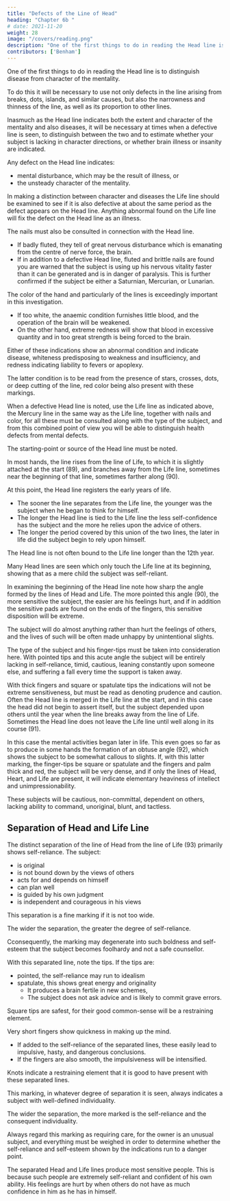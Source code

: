 ```yaml
---
title: "Defects of the Line of Head"
heading: "Chapter 6b "
# date: 2021-11-20
weight: 28
image: "/covers/reading.png"
description: "One of the first things to do in reading the Head line is to distinguish disease from character of the mentality."
contributors: ['Benham']
---
```



One of the first things to do in reading the Head line is to distinguish disease from character of the mentality. 

To do this it will be necessary to use not only defects in the line arising from breaks, dots, islands, and similar causes, but also the narrowness and thinness of the line, as well as its proportion to other lines. 

Inasmuch as the Head line indicates both the extent and character of the mentality and also diseases, it will be necessary at times when a defective line is seen, to distinguish between the two and to estimate whether your subject is lacking in character directions, or whether brain illness or insanity are indicated. 


Any defect on the Head line indicates:
- mental disturbance, which may be the result of illness, or
- the unsteady character of the mentality. 

In making a distinction between character and diseases the Life line should be examined to see if it is also defective at about the same period as the defect appears on the Head line. Anything abnormal found on the Life line will fix the defect on the Head line as an illness.

The nails must also be consulted in connection with the Head line. 
- If badly fluted, they tell of great nervous disturbance which is emanating from the centre of nerve force, the brain. 
- If in addition to a defective Head line, fluted and brittle nails are found you are warned that the subject is using up his nervous vitality faster than it can be generated and is in danger of paralysis. This is further confirmed if the subject be either a Saturnian, Mercurian, or Lunarian. 

The color of the hand and particularly of the lines is exceedingly important in this investigation. 
- If too white, the anaemic condition furnishes little blood, and the operation of the brain will be weakened. 
- On the other hand, extreme redness will show that blood in excessive quantity and in too great strength is being forced to the brain. 

Either of these indications show an abnormal condition and indicate disease, whiteness predisposing to weakness and insufficiency, and redness indicating liability to fevers or apoplexy.

The latter condition is to be read from the presence of stars, crosses, dots, or deep cutting of the line, red color being also present with these markings. 

When a defective Head line is noted, use the Life line as indicated above, the Mercury line in the same way as the Life line, together with nails and color, for all these must be consulted along with the type of the subject, and from this combined point of view you will be able to distinguish health defects from mental defects. 

<!-- The Line Of Head Part 2 246 No. 89. The Line Of Head Part 2 247 No. 90.  -->

The starting-point or source of the Head line must be noted.

In most hands, the line rises from the line of Life, to which it is slightly attached at the start (89), and branches away from the Life line, sometimes near the beginning of that line, sometimes farther along (90).

At this point, the Head line registers the early years of life. 
- The sooner the line separates from the Life line, the younger was the subject when he began to think for himself. 
- The longer the Head line is tied to the Life line the less self-confidence has the subject and the more he relies upon the advice of others. 
- The longer the period covered by this union of the two lines, the later in life did the subject begin to rely upon himself. 

The Head line is not often bound to the Life line longer than the 12th year. 

Many Head lines are seen which only touch the Life line at its beginning, showing that as a mere child the subject was self-reliant. 

In examining the beginning of the Head line note how sharp the angle formed by the lines of Head and Life. The more pointed this angle (90), the more sensitive the subject, the easier are his feelings hurt, and if in addition the sensitive pads are found on the ends of the fingers, this sensitive disposition will be extreme. 

The subject will do almost anything rather than hurt the feelings of others, and the lives of such will be often made unhappy by unintentional slights. 

The type of the subject and his finger-tips must be taken into consideration here. With pointed tips and this acute angle the subject will be entirely lacking in self-reliance, timid, cautious, leaning constantly upon someone else, and suffering a fall every time the support is taken away. 

With thick fingers and square or spatulate tips the indications will not be extreme sensitiveness, but must be read as denoting prudence and caution. Often the Head line is merged in the Life line at the start, and in this case the head did not begin to assert itself, but the subject depended upon others until the year when the line breaks away from the line of Life. Sometimes the Head line does not leave the Life line until well along in its course (91). 

In this case the mental activities began later in life. This even goes so far as to produce in some hands the formation of an obtuse angle (92), which shows the subject to be somewhat callous to slights. If, with this latter marking, the finger-tips be square or spatulate and the fingers and palm thick and red, the subject will be very dense, and if only the lines of Head, Heart, and Life are present, it will indicate elementary heaviness of intellect and unimpressionability. 

These subjects will be cautious, non-committal, dependent on others, lacking ability to command, unoriginal, blunt, and tactless. 


## Separation of Head and Life Line

The distinct separation of the line of Head from the line of Life (93) primarily shows self-reliance. The subject:
- is original
- is not bound down by the views of others
- acts for and depends on himself
- can plan well
- is guided by his own judgment
- is independent and courageous in his views

This separation is a fine marking if it is not too wide. 

The wider the separation, the greater the degree of self-reliance. 

Cconsequently, the marking may degenerate into such boldness and self-esteem that the subject becomes foolhardy and not a safe counsellor. 

With this separated line, note the tips. If the tips are:
- pointed, the self-reliance may run to idealism
- spatulate, this shows great energy and originality
  - It produces a brain fertile in new schemes,
  - The subject does not ask advice and is likely to commit grave errors.

Square tips are safest, for their good common-sense will be a restraining element. 

Very short fingers show quickness in making up the mind. 
- If added to the self-reliance of the separated lines, these easily lead to impulsive, hasty, and dangerous conclusions.
- If the fingers are also smooth, the impulsiveness will be intensified. 

Knots indicate a restraining element that it is good to have present with these separated lines. 

This marking, in whatever degree of separation it is seen, always indicates a subject with well-defined individuality. 

The wider the separation, the more marked is the self-reliance and the consequent individuality. 

Always regard this marking as requiring care, for the owner is an unusual subject, and everything must be weighed in order to determine whether the self-reliance and self-esteem shown by the indications run to a danger point. 

<!-- The Line Of Head Part 3 248 No. 91. The Line Of Head Part 3 249 No. 92. The Line Of Head Part 3 250 No. 93. The Line Of Head Part 3 251 No. 94.  -->

<!-- It might be supposed that these separated lines would indicate lack of sensitiveness, as does an obtuse angle formed by the line starting low on the Life line, but such is not the case.  -->

<!-- In fact the opposite is true, for  -->

The separated Head and Life lines produce most sensitive people. This is because such people are extremely self-reliant and confident of his own ability. His feelings are hurt by when others do not have as much confidence in him as he has in himself.

<!--  They do not always show nor own it, but such is the case.  -->

<!-- I have made up my mind, after having investigated a great deal in the endeavor to discover why this sign should indicate sensitiveness, that it is owing to pride, for the subject being  -->


